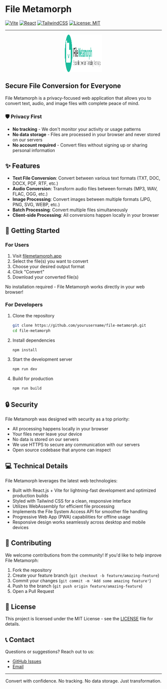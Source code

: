 # File Metamorph

  [![Vite](https://img.shields.io/badge/vite-%23646CFF.svg?style=for-the-badge&logo=vite&logoColor=white)](https://vitejs.dev/)
  [![React](https://img.shields.io/badge/react-%2320232a.svg?style=for-the-badge&logo=react&logoColor=%2361DAFB)](https://reactjs.org/)
  [![TailwindCSS](https://img.shields.io/badge/tailwindcss-%2338B2AC.svg?style=for-the-badge&logo=tailwind-css&logoColor=white)](https://tailwindcss.com/)
  [![License: MIT](https://img.shields.io/badge/License-MIT-yellow.svg?style=for-the-badge)](https://opensource.org/licenses/MIT)

---------


<div align="center">
  <img src="./src/assets/logoWithText.svg" alt="File Metamorph Logo" width="120" height="120">

</div>

## Secure File Conversion for Everyone

File Metamorph is a privacy-focused web application that allows you to convert text, audio, and image files with complete peace of mind. 

### 🛡️ Privacy First

- **No tracking** - We don't monitor your activity or usage patterns
- **No data storage** - Files are processed in your browser and never stored on our servers
- **No account required** - Convert files without signing up or sharing personal information

## ✨ Features

- **Text File Conversion**: Convert between various text formats (TXT, DOC, DOCX, PDF, RTF, etc.)
- **Audio Conversion**: Transform audio files between formats (MP3, WAV, FLAC, OGG, etc.)
- **Image Processing**: Convert images between multiple formats (JPG, PNG, SVG, WEBP, etc.)
- **Batch Processing**: Convert multiple files simultaneously
- **Client-side Processing**: All conversions happen locally in your browser

## 🚀 Getting Started

### For Users
1. Visit [filemetamorph.app](https://filemetamorph.app)
2. Select the file(s) you want to convert
3. Choose your desired output format
4. Click "Convert"
5. Download your converted file(s)

No installation required - File Metamorph works directly in your web browser!

### For Developers
1. Clone the repository
   ```bash
   git clone https://github.com/yourusername/file-metamorph.git
   cd file-metamorph
   ```
2. Install dependencies
   ```bash
   npm install
   ```
3. Start the development server
   ```bash
   npm run dev
   ```
4. Build for production
   ```bash
   npm run build
   ```

## 🔒 Security

File Metamorph was designed with security as a top priority:

- All processing happens locally in your browser
- Your files never leave your device
- No data is stored on our servers
- We use HTTPS to secure any communication with our servers
- Open source codebase that anyone can inspect

## 💻 Technical Details

File Metamorph leverages the latest web technologies:

- Built with React.js + Vite for lightning-fast development and optimized production builds
- Styled with Tailwind CSS for a clean, responsive interface
- Utilizes WebAssembly for efficient file processing
- Implements the File System Access API for smoother file handling
- Progressive Web App (PWA) capabilities for offline usage
- Responsive design works seamlessly across desktop and mobile devices

## 🤝 Contributing

We welcome contributions from the community! If you'd like to help improve File Metamorph:

1. Fork the repository
2. Create your feature branch (`git checkout -b feature/amazing-feature`)
3. Commit your changes (`git commit -m 'Add some amazing feature'`)
4. Push to the branch (`git push origin feature/amazing-feature`)
5. Open a Pull Request

## 📝 License

This project is licensed under the MIT License - see the [LICENSE](LICENSE) file for details.

## 📞 Contact

Questions or suggestions? Reach out to us:

- [GitHub Issues](https://github.com/filemetamorph/app/issues)
- [Email](xydisorder@gmail.com)

---

<div align="center">
  <p>Convert with confidence. No tracking. No data storage. Just transformation.</p>
</div>